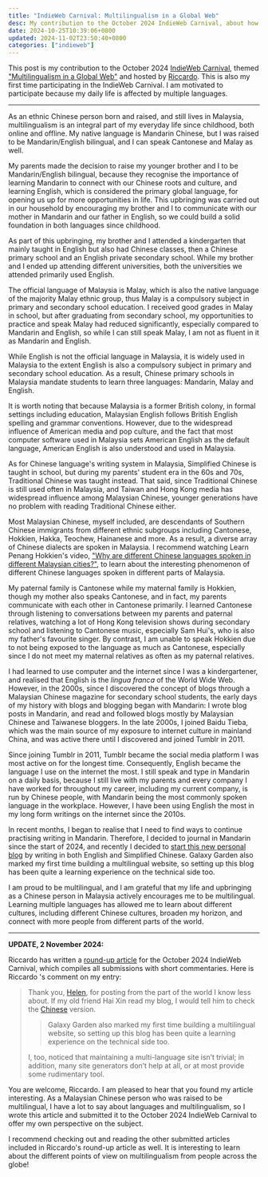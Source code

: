 ```yaml
---
title: "IndieWeb Carnival: Multilingualism in a Global Web"
desc: My contribution to the October 2024 IndieWeb Carnival, about how my online and offline lives are affected by multiple languages.
date: 2024-10-25T10:39:06+0800
updated: 2024-11-02T23:50:40+0800
categories: ["indieweb"]
---
```


This post is my contribution to the October 2024 [IndieWeb Carnival](https://indieweb.org/indieweb-carnival), themed ["Multilingualism in a Global Web"](https://tilde.team/~zinricky/multilingualism/) and hosted by [Riccardo](https://tilde.team/~zinricky/). This is also my first time participating in the IndieWeb Carnival. I am motivated to participate because my daily life is affected by multiple languages.

---

As an ethnic Chinese person born and raised, and still lives in Malaysia, multilingualism is an integral part of my everyday life since childhood, both online and offline. My native language is Mandarin Chinese, but I was raised to be Mandarin/English bilingual, and I can speak Cantonese and Malay as well.

My parents made the decision to raise my younger brother and I to be Mandarin/English bilingual, because they recognise the importance of learning Mandarin to connect with our Chinese roots and culture, and learning English, which is considered the primary global language, for opening us up for more opportunities in life. This upbringing was carried out in our household by encouraging my brother and I to communicate with our mother in Mandarin and our father in English, so we could build a solid foundation in both languages since childhood.

As part of this upbringing, my brother and I attended a kindergarten that mainly taught in English but also had Chinese classes, then a Chinese primary school and an English private secondary school. While my brother and I ended up attending different universities, both the universities we attended primarily used English.

The official language of Malaysia is Malay, which is also the native language of the majority Malay ethnic group, thus Malay is a compulsory subject in primary and secondary school education. I received good grades in Malay in school, but after graduating from secondary school, my opportunities to practice and speak Malay had reduced significantly, especially compared to Mandarin and English, so while I can still speak Malay, I am not as fluent in it as Mandarin and English.

While English is not the official language in Malaysia, it is widely used in Malaysia to the extent English is also a compulsory subject in primary and secondary school education. As a result, Chinese primary schools in Malaysia mandate students to learn three languages: Mandarin, Malay and English.

It is worth noting that because Malaysia is a former British colony, in formal settings including education, Malaysian English follows British English spelling and grammar conventions. However, due to the widespread influence of American media and pop culture, and the fact that most computer software used in Malaysia sets American English as the default language, American English is also understood and used in Malaysia.

As for Chinese language's writing system in Malaysia, Simplified Chinese is taught in school, but during my parents' student era in the 60s and 70s, Traditional Chinese was taught instead. That said, since Traditional Chinese is still used often in Malaysia, and Taiwan and Hong Kong media has widespread influence among Malaysian Chinese, younger generations have no problem with reading Traditional Chinese either.

Most Malaysian Chinese, myself included, are descendants of Southern Chinese immigrants from different ethnic subgroups including Cantonese, Hokkien, Hakka, Teochew, Hainanese and more. As a result, a diverse array of Chinese dialects are spoken in Malaysia. I recommend watching Learn Penang Hokkien's video, ["Why are different Chinese languages spoken in different Malaysian cities?"](https://www.youtube.com/watch?v=MkGe5Um8pGc), to learn about the interesting phenomenon of different Chinese languages spoken in different parts of Malaysia.

My paternal family is Cantonese while my maternal family is Hokkien, though my mother also speaks Cantonese, and in fact, my parents communicate with each other in Cantonese primarily. I learned Cantonese through listening to conversations between my parents and paternal relatives, watching a lot of Hong Kong television shows during secondary school and listening to Cantonese music, especially Sam Hui's, who is also my father's favourite singer. By contrast, I am unable to speak Hokkien due to not being exposed to the language as much as Cantonese, especially since I do not meet my maternal relatives as often as my paternal relatives.

I had learned to use computer and the internet since I was a kindergartener, and realised that English is the <i>lingua franca</i> of the World Wide Web. However, in the 2000s, since I discovered the concept of blogs through a Malaysian Chinese magazine for secondary school students, the early days of my history with blogs and blogging began with Mandarin: I wrote blog posts in Mandarin, and read and followed blogs mostly by Malaysian Chinese and Taiwanese bloggers. In the late 2000s, I joined Baidu Tieba, which was the main source of my exposure to internet culture in mainland China, and was active there until I discovered and joined Tumblr in 2011.

Since joining Tumblr in 2011, Tumblr became the social media platform I was most active on for the longest time. Consequently, English became the language I use on the internet the most. I still speak and type in Mandarin on a daily basis, because I still live with my parents and every company I have worked for throughout my career, including my current company, is run by Chinese people, with Mandarin being the most commonly spoken language in the workplace. However, I have been using English the most in my long form writings on the internet since the 2010s.

In recent months, I began to realise that I need to find ways to continue practising writing in Mandarin. Therefore, I decided to journal in Mandarin since the start of 2024, and recently I decided to [start this new personal blog](2024-10-08-welcome-to-galaxy-garden.md) by writing in both English and Simplified Chinese. Galaxy Garden also marked my first time building a multilingual website, so setting up this blog has been quite a learning experience on the technical side too.

I am proud to be multilingual, and I am grateful that my life and upbringing as a Chinese person in Malaysia actively encourages me to be multilingual. Learning multiple languages has allowed me to learn about different cultures, including different Chinese cultures, broaden my horizon, and connect with more people from different parts of the world.

---

**UPDATE, 2 November 2024:**

Riccardo has written a [round-up article](https://tilde.team/~zinricky/indieweb-carnival-roundup-multilingualism/) for the October 2024 IndieWeb Carnival, which compiles all submissions with short commentaries. Here is Riccardo 's comment on my entry:

> Thank you, [Helen](https://blog.helenchong.omg.lol/en/posts/2024-10-25-indieweb-carnival-multilingualism/), for posting from the part of the world I know less about. If my old friend Hai Xin read my blog, I would tell him to check the [Chinese](https://blog.helenchong.omg.lol/zh/posts/2024-10-25-indieweb-carnival-multilingualism/) version.
>
> > Galaxy Garden also marked my first time building a multilingual website, so setting up this blog has been quite a learning experience on the technical side too.
>
> I, too, noticed that maintaining a multi-language site isn’t trivial; in addition, many site generators don’t help at all, or at most provide some rudimentary tool.

You are welcome, Riccardo. I am pleased to hear that you found my article interesting. As a Malaysian Chinese person who was raised to be multilingual, I have a lot to say about languages and multilingualism, so I wrote this article and submitted it to the October 2024 IndieWeb Carnival to offer my own perspective on the subject.

I recommend checking out and reading the other submitted articles included in Riccardo's round-up article as well. It is interesting to learn about the different points of view on multilingualism from people across the globe!
